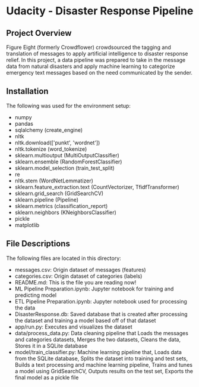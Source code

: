 # Udacity - Disaster Response Pipeline

## Project Overview
Figure Eight (formerly Crowdflower) crowdsourced the tagging and translation of messages to apply artificial
intelligence to disaster response relief. In this project, a data pipeline was prepared to take in the message data from natural disasters and apply machine learning to categorize emergency text messages based on the need communicated by the sender.

## Installation
The following was used for the environment setup:
- numpy 
- pandas 
- sqlalchemy (create_engine)
- nltk
- nltk.download(['punkt', 'wordnet'])
- nltk.tokenize (word_tokenize)
- sklearn.multioutput (MultiOutputClassifier)
- sklearn.ensemble (RandomForestClassifier)
- sklearn.model_selection (train_test_split)
- re
- nltk.stem (WordNetLemmatizer)
- sklearn.feature_extraction.text (CountVectorizer, TfidfTransformer)
- sklearn.grid_search (GridSearchCV)
- sklearn.pipeline (Pipeline)
- sklearn.metrics (classification_report)
- sklearn.neighbors (KNeighborsClassifier)
- pickle
- matplotlib 

## File Descriptions
The following files are located in this directory:
- messages.csv: Origin dataset of messages (features)
- categories.csv: Origin dataset of categories (labels)
- README.md: This is the file you are reading now!
- ML Pipeline Preparation.ipynb: Jupyter notebook for training and predicting model
- ETL Pipeline Preparation.ipynb: Jupyter notebook used for processing the data
- DisasterResponse.db: Saved database that is created after processing the dataset and training a model based off of that dataset
- app/run.py: Executes and visualizes the dataset
- data/process_data.py: Data cleaning pipeline that Loads the messages and categories datasets, Merges the two datasets, Cleans the data, Stores it in a SQLite database
- model/train_classifier.py: Machine learning pipeline that, Loads data from the SQLite database, Splits the dataset into training and test sets, Builds a text processing and machine learning pipeline, Trains and tunes a model using GridSearchCV, Outputs results on the test set, Exports the final model as a pickle file

